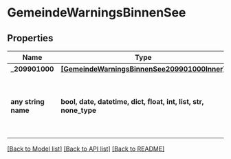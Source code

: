 # GemeindeWarningsBinnenSee


## Properties
Name | Type | Description | Notes
------------ | ------------- | ------------- | -------------
**_209901000** | [**[GemeindeWarningsBinnenSee209901000Inner]**](GemeindeWarningsBinnenSee209901000Inner.md) |  | [optional] 
**any string name** | **bool, date, datetime, dict, float, int, list, str, none_type** | any string name can be used but the value must be the correct type | [optional]

[[Back to Model list]](../README.md#documentation-for-models) [[Back to API list]](../README.md#documentation-for-api-endpoints) [[Back to README]](../README.md)


